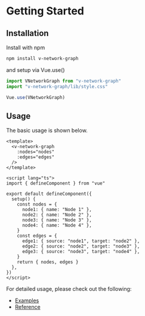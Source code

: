 # Getting Started

## Installation

<div class="getting-started-command">

Install with npm

```bash
npm install v-network-graph
```

and setup via Vue.use()

```js
import VNetworkGraph from "v-network-graph"
import "v-network-graph/lib/style.css"

Vue.use(VNetworkGraph)
```

</div>

## Usage

The basic usage is shown below.

<div class="getting-started-command">

```vue
<template>
  <v-network-graph
    :nodes="nodes"
    :edges="edges"
  />
</template>

<script lang="ts">
import { defineComponent } from "vue"

export default defineComponent({
  setup() {
    const nodes = {
      node1: { name: "Node 1" },
      node2: { name: "Node 2" },
      node3: { name: "Node 3" },
      node4: { name: "Node 4" },
    }
    const edges = {
      edge1: { source: "node1", target: "node2" },
      edge2: { source: "node2", target: "node3" },
      edge3: { source: "node3", target: "node4" },
    }
    return { nodes, edges }
  },
})
</script>
```

</div>

For detailed usage, please check out the following:
* [Examples](./examples/)
* [Reference](./reference)

